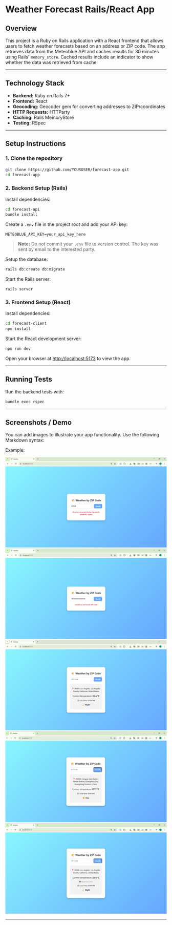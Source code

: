 # Weather Forecast Rails/React App

## Overview

This project is a Ruby on Rails application with a React frontend that allows users to fetch weather forecasts based on an address or ZIP code. The app retrieves data from the Meteoblue API and caches results for 30 minutes using Rails' `memory_store`. Cached results include an indicator to show whether the data was retrieved from cache.

---

## Technology Stack

* **Backend:** Ruby on Rails 7+
* **Frontend:** React
* **Geocoding:** Geocoder gem for converting addresses to ZIP/coordinates
* **HTTP Requests:** HTTParty
* **Caching:** Rails MemoryStore
* **Testing:** RSpec

---

## Setup Instructions

### 1. Clone the repository

```bash
git clone https://github.com/YOURUSER/forecast-app.git
cd forecast-app
````

### 2. Backend Setup (Rails)

Install dependencies:

```bash
cd forecast-api
bundle install
```

Create a `.env` file in the project root and add your API key:

```env
METEOBLUE_API_KEY=your_api_key_here
```

> **Note:** Do not commit your `.env` file to version control. The key was sent by email to the interested party.

Setup the database:

```bash
rails db:create db:migrate
```

Start the Rails server:

```bash
rails server
```

### 3. Frontend Setup (React)

Install dependencies:

```bash
cd forecast-client
npm install
```

Start the React development server:

```bash
npm run dev
```

Open your browser at [http://localhost:5173](http://localhost:5173) to view the app.

---

## Running Tests

Run the backend tests with:

```bash
bundle exec rspec
```

---

## Screenshots / Demo

You can add images to illustrate your app functionality. Use the following Markdown syntax:

Example:

![Erro](docs/image-error.png)
![Invalid Zip Code](docs/image-invalid-zipcode.png)
![Forecast Result](docs/image-ok-1.png)
![Forecast Result](docs/image-ok-2.png)
![Forecast Cached Result](docs/image-ok-1-cached.png)

---

